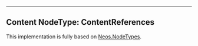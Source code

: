 --------------
Content NodeType: ContentReferences
--------------

This implementation is fully based on [Neos.NodeTypes](https://github.com/neos/neos-nodetypes).
